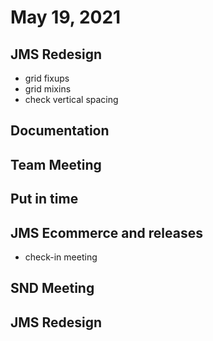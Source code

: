 # May 19, 2021

## JMS Redesign
- grid fixups
- grid mixins
- check vertical spacing

## Documentation

## Team Meeting

## Put in time

## JMS Ecommerce and releases
- check-in meeting

## SND Meeting

## JMS Redesign
